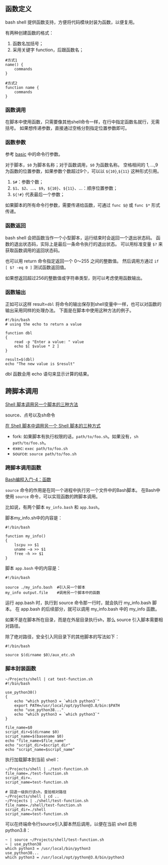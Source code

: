 
## 函数定义

bash shell 提供函数支持，方便将代码模块封装为函数，以便复用。

有两种创建函数的格式：

1. 函数名加括号；  
2. 采用关键字 function，后跟函数名；  

```
#方式1
name() {
    commands
}

#方式2
function name {
    commands
}
```

### 函数调用

在脚本中使用函数，只需要像其他shell命令一样，在行中指定函数名就行，无需括号。
如果想传递参数，直接通过空格分割指定位置参数即可。

### 函数参数

参考 [basic](./basic.md) 中的命令行参数。

对于脚本，`$0` 为脚本名称；对于函数调用，`$0` 为函数名称。
空格相间的 $1,...,$9 为函数的位置参数，如果参数个数超过9个，可以以 `${10}`,`${11}` 这种形式引用。

1. `$#`：参数个数；  
2. `$1`、`$2`、...、`$9`，`${10}`、`${11}`、...：顺序位置参数；  
3. `${!#}` 代表最后一个参数；  

如果脚本的所有命令行参数，需要传递给函数，可通过 `func $@` 或 `func $*` 形式传递。

### 函数返回

bash shell 会把函数当作一个小型脚本，运行结束时会返回一个退出状态码。
函数的退出状态码，实际上是最后一条命令执行的退出状态。
可以用标准变量 `$?` 来获取函数调用的返回状态码。

也可以用 return 命令指定返回一个 0～255 之间的整数值。
然后调用方通过 `if [ $? -eq 0 ]` 测试函数返回值。

如果想返回超过256的整数值或字符串类型，则可以考虑使用函数输出。

### 函数输出

正如可以这样 result=`dbl` 将命令的输出保存到shell变量中一样，也可以对函数的输出采用同样的处理办法。
下面是在脚本中使用这种方法的例子。

```Shell
#!/bin/bash
# using the echo to return a value

function dbl
{
    read -p "Enter a value: " value
    echo $[ $value * 2 ]
}

result=$(dbl)
echo "The new value is $result"
```

dbl 函数会用 echo 语句来显示计算的结果。

## 跨脚本调用

[Shell 脚本调用另一个脚本的三种方法](https://blog.csdn.net/K346K346/article/details/86751705)  

source、点号以及sh命令

[在 Shell 脚本中调用另一个 Shell 脚本的三种方式](https://blog.csdn.net/simple_the_best/article/details/76285429)  

- fork: 如果脚本有执行权限的话，`path/to/foo.sh`。如果没有，`sh path/to/foo.sh`。  
- exec: `exec path/to/foo.sh`  
- source: `source path/to/foo.sh`  

### 跨脚本调用函数

[Bash编程入门-4：函数](https://zhuanlan.zhihu.com/p/59528626)

`source` 命令的作用是在同一个进程中执行另一个文件中的Bash脚本。
在Bash中使用 `source` 命令，可以实现函数的跨脚本调用。

比如说，有两个脚本 `my_info.bash` 和 `app.bash`。

脚本my_info.sh中的内容是：

```Shell
#!/bin/bash

function my_info()
{
    lscpu >> $1
    uname –a >> $1
    free –h >> $1
}
```

脚本 `app.bash` 中的内容是：

```Shell
#!/bin/bash

source ./my_info.bash  #引入另一个脚本
my_info output.file    #调用另一个脚本中的函数
```

运行 app.bash 时，执行到 source 命令那一行时，就会执行 my_info.bash 脚本。
在 app.bash 的后续部分，就可以调用 my_info.bash 中的 my_info 函数。

如果不是在脚本所在目录，而是在外层目录执行sh，那么 source 引入脚本需要相对路径。

除了绝对路径，安全引入同目录下的其他脚本的写法如下：

```Shell
#!/bin/bash

source $(dirname $0)/aux_etc.sh

```

### 脚本封装函数

```Shell
~/Projects/shell | cat test-function.sh
#!/bin/bash

use_python38()
{
	echo "which python3 = `which python3`"
	export PATH=/usr/local/opt/python@3.8/bin:$PATH
	echo "use_python38..."
	echo "which python3 = `which python3`"
}

file_name=$0
script_dir=$(dirname $0)
script_name=$(basename $0)
echo "file_name=$file_name"
echo "script_dir=$script_dir"
echo "script_name=$script_name"
```

执行加载脚本到当前 shell：

```Shell
~/Projects/shell | ./test-function.sh
file_name=./test-function.sh
script_dir=.
script_name=test-function.sh

# 回退一级执行该sh，查验相对路径
~/Projects/shell | cd ..
~/Projects | ./shell/test-function.sh
file_name=./shell/test-function.sh
script_dir=./shell
script_name=test-function.sh
```

可以在终端命令行source引入脚本然后调用，以便在当前 shell 启用 python3.8：

```Shell
~ | source ~/Projects/shell/test-function.sh
~ | use_python38
which python3 = /usr/local/bin/python3
use_python38...
which python3 = /usr/local/opt/python@3.8/bin/python3
```
